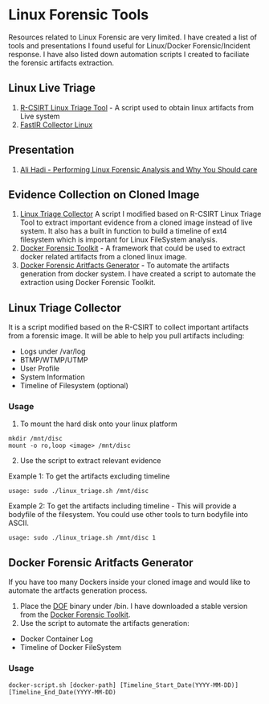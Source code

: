 # Linux Forensic Tools

Resources related to Linux Forensic are very limited. I have created a list of tools and presentations I found useful for Linux/Docker Forensic/Incident response. I have also listed down automation scripts I created to faciliate the forensic artifacts extraction. 

## Linux Live Triage 
1. [R-CSIRT Linux Triage Tool](https://github.com/Recruit-CSIRT/LinuxTriage "R-CSIRT Linux Triage Tool") - A script used to obtain linux artifacts from Live system 
2. [FastIR Collector Linux](https://github.com/SekoiaLab/Fastir_Collector_Linux "FastIR Collector Linux")

## Presentation 
1. [Ali Hadi - Performing Linux Forensic Analysis and Why You Should care](https://www.osdfcon.org/presentations/2019/Ali-Hadi_Performing-Linux-Forensic-Analysis-and-Why-You-Should-Care.pdf)

## Evidence Collection on Cloned Image 
1. [Linux Triage Collector](https://github.com/dingtoffee/linuxforensictool/blob/main/Linux%20Triage/linux_triage.sh) A script I modified based on R-CSIRT Linux Triage Tool to extract important evidence from a cloned image instead of live system. It also has a built in function to build a timeline of ext4 filesystem which is important for Linux FileSystem analysis. 
2. [Docker Forensic Toolkit](https://github.com/docker-forensics-toolkit/toolkit) - A framework that could be used to extract docker related artifacts from a cloned linux image. 
3. [Docker Forensic Aritfacts Generator](https://github.com/dingtoffee/linuxforensictool/blob/main/Docker%20Forensic/dockerforensic) - To automate the artifacts generation from docker system. I have created a script to automate the extraction using Docker Forensic Toolkit. 

## Linux Triage Collector 
It is a script modified based on the R-CSIRT to collect important artifacts from a forensic image. It will be able to help you pull artifacts including: 
- Logs under /var/log 
- BTMP/WTMP/UTMP 
- User Profile
- System Information 
- Timeline of Filesystem (optional) 

### Usage 
1. To mount the hard disk onto your linux platform 
``` 
mkdir /mnt/disc
mount -o ro,loop <image> /mnt/disc
```
2. Use the script to extract relevant evidence 

Example 1: To get the artifacts excluding timeline
```
usage: sudo ./linux_triage.sh /mnt/disc
```
Example 2: To get the artifacts including timeline - This will provide a bodyfile of the filesystem. You could use other tools to turn bodyfile into ASCII.
```
usage: sudo ./linux_triage.sh /mnt/disc 1
```
## Docker Forensic Aritfacts Generator
If you have too many Dockers inside your cloned image and would like to automate the artfacts generation process. 
1. Place the [DOF](https://github.com/dingtoffee/linuxforensictool/blob/main/Docker%20Forensic/dof) binary under /bin. I have downloaded a stable version from the [Docker Forensic Toolkit](https://github.com/docker-forensics-toolkit/toolkit).
2. Use the script to automate the artifacts generation:
- Docker Container Log 
- Timeline of Docker FileSystem 
### Usage 
 ``` 
 docker-script.sh [docker-path] [Timeline_Start_Date(YYYY-MM-DD)] [Timeline_End_Date(YYYY-MM-DD)
```
